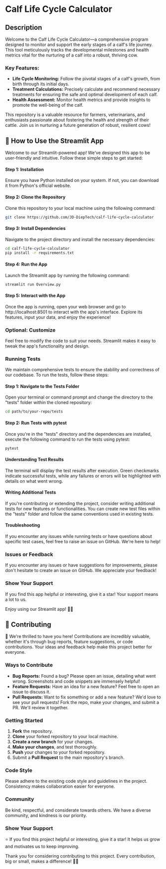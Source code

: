 # Calf Life Cycle Calculator
## Description
Welcome to the Calf Life Cycle Calculator—a comprehensive program designed to monitor and support the early stages of a calf's life journey. This tool meticulously tracks the developmental milestones and health metrics vital for the nurturing of a calf into a robust, thriving cow.

### Key Features:
- **Life Cycle Monitoring:** Follow the pivotal stages of a calf's growth, from birth through its initial days.
- **Treatment Calculations:** Precisely calculate and recommend necessary treatments for ensuring the safe and optimal development of each calf.
- **Health Assessment:** Monitor health metrics and provide insights to promote the well-being of the calf.

This repository is a valuable resource for farmers, veterinarians, and enthusiasts passionate about fostering the health and strength of their cattle. Join us in nurturing a future generation of robust, resilient cows!

## 🚀 How to Use the Streamlit App

Welcome to our Streamlit-powered app! We've designed this app to be user-friendly and intuitive. Follow these simple steps to get started:

#### Step 1: Installation
Ensure you have Python installed on your system. If not, you can download it from Python's official website.

#### Step 2: Clone the Repository
Clone this repository to your local machine using the following command:

```bash
git clone https://github.com/JD-DiepTech/calf-life-cycle-calculator
```

#### Step 3: Install Dependencies
Navigate to the project directory and install the necessary dependencies:

```bash
cd calf-life-cycle-calculator
pip install -r requirements.txt
```

#### Step 4: Run the App
Launch the Streamlit app by running the following command:

```bash
streamlit run Overview.py
```

#### Step 5: Interact with the App 
Once the app is running, open your web browser and go to http://localhost:8501 to interact with the app's interface. Explore its features, input your data, and enjoy the experience!

### Optional: Customize
Feel free to modify the code to suit your needs. Streamlit makes it easy to tweak the app's functionality and design.

### Running Tests
We maintain comprehensive tests to ensure the stability and correctness of our codebase. To run the tests, follow these steps:

#### Step 1: Navigate to the Tests Folder
Open your terminal or command prompt and change the directory to the "tests" folder within the cloned repository:

```bash
cd path/to/your-repo/tests
```

#### Step 2: Run Tests with pytest
Once you're in the "tests" directory and the dependencies are installed, execute the following command to run the tests using pytest:

```bash
pytest
```

#### Understanding Test Results
The terminal will display the test results after execution. Green checkmarks indicate successful tests, while any failures or errors will be highlighted with details on what went wrong.

#### Writing Additional Tests
If you're contributing or extending the project, consider writing additional tests for new features or functionalities. You can create new test files within the "tests" folder and follow the same conventions used in existing tests.

#### Troubleshooting
If you encounter any issues while running tests or have questions about specific test cases, feel free to raise an issue on GitHub. We're here to help!

### Issues or Feedback
If you encounter any issues or have suggestions for improvements, please don't hesitate to create an issue on GitHub. We appreciate your feedback!

### Show Your Support
If you find this app helpful or interesting, give it a star! Your support means a lot to us.

Enjoy using our Streamlit app! 🌟✨


## 🌟 Contributing
👋 We're thrilled to have you here! Contributions are incredibly valuable, whether it's through bug reports, feature suggestions, or code contributions. Your ideas and feedback help make this project better for everyone.

### Ways to Contribute
- **Bug Reports:** Found a bug? Please open an issue, detailing what went wrong. Screenshots and code snippets are immensely helpful!
- **Feature Requests:** Have an idea for a new feature? Feel free to open an issue to discuss it.
- **Pull Requests:** Want to fix something or add a new feature? We'd love to see your pull requests! Fork the repo, make your changes, and submit a PR. We'll review it together.

### Getting Started
1. **Fork** the repository.
2. **Clone** your forked repository to your local machine.
3. **Create a new branch** for your changes.
4. **Make your changes**, and test thoroughly.
5. **Push** your changes to your forked repository.
6. Submit a **Pull Request** to the main repository's branch.

### Code Style
Please adhere to the existing code style and guidelines in the project. Consistency makes collaboration easier for everyone.

### Community
Be kind, respectful, and considerate towards others. We have a diverse community, and kindness is our priority.

### Show Your Support
⭐️ If you find this project helpful or interesting, give it a star! It helps us grow and motivates us to keep improving.

Thank you for considering contributing to this project. Every contribution, big or small, makes a difference! 🚀✨